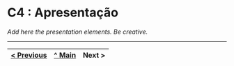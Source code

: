 # C4 : Apresentação

_Add here the presentation elements. Be creative._

---  
[< Previous](c3.md) | [^ Main](../../../) | Next >
:--- | :---: | ---: 
